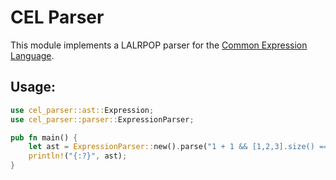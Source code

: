 # CEL Parser

This module implements a LALRPOP parser for the [Common Expression Language](https://github.com/google/cel-spec).

## Usage:

```rust
use cel_parser::ast::Expression;
use cel_parser::parser::ExpressionParser;

pub fn main() {
    let ast = ExpressionParser::new().parse("1 + 1 && [1,2,3].size() == 3").unwrap();
    println!("{:?}", ast);
}
```
